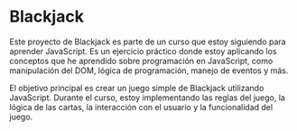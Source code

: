 # Blackjack

Este proyecto de Blackjack es parte de un curso que estoy siguiendo para aprender JavaScript. Es un ejercicio práctico donde estoy aplicando los conceptos que he aprendido sobre programación en JavaScript, como manipulación del DOM, lógica de programación, manejo de eventos y más.

El objetivo principal es crear un juego simple de Blackjack utilizando JavaScript. Durante el curso, estoy implementando las reglas del juego, la lógica de las cartas, la interacción con el usuario y la funcionalidad del juego.
